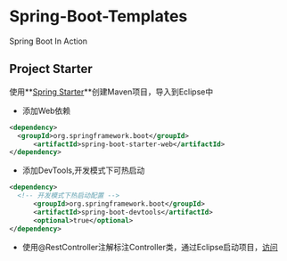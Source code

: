 # Spring-Boot-Templates
Spring Boot In Action
## Project Starter
使用**[Spring Starter](http://start.spring.io/)**创建Maven项目，导入到Eclipse中
- 添加Web依赖
```xml
<dependency>
  <groupId>org.springframework.boot</groupId>
      <artifactId>spring-boot-starter-web</artifactId>
</dependency>
```
- 添加DevTools,开发模式下可热启动
```xml
<dependency>
  <!-- 开发模式下热启动配置 -->
      <groupId>org.springframework.boot</groupId>
      <artifactId>spring-boot-devtools</artifactId>
      <optional>true</optional>
</dependency>
```
- 使用@RestController注解标注Controller类，通过Eclipse启动项目，[访问](http://localhost:8080/index)